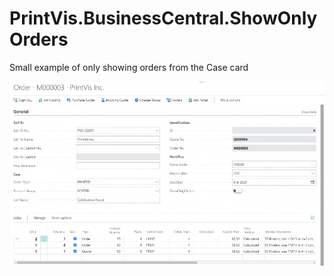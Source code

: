 # PrintVis.BusinessCentral.ShowOnlyOrders

Small example of only showing orders from the Case card

![]( https://github.com/printvis/PrintVis.BusinessCentral.ShowOnlyOrders/blob/main/docs/chrome-capture.gif)